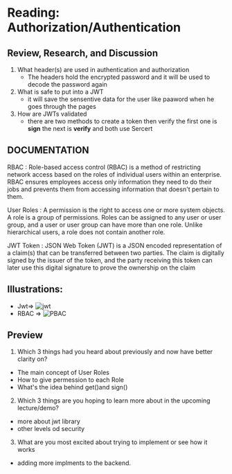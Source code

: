 # Reading: Authorization/Authentication
## Review, Research, and Discussion
1. What header(s) are used in authentication and authorization
    - The headers hold the encrypted password and it will be used to decode the password again
2. What is safe to put into a JWT
   - it will save the sensentive data for the user like paaword when he goes through the pages
3. How are JWTs validated
   - there are two methods to create a token then verify the first one is **sign** the next is **verify** and both use Sercert 

## DOCUMENTATION 

RBAC
:  Role-based access control (RBAC) is a method of restricting network access based on the roles of individual users within an enterprise. RBAC ensures employees access only information they need to do their jobs and prevents them from accessing information that doesn't pertain to them.

User Roles
:  A permission is the right to access one or more system objects. A role is a group of permissions. Roles can be assigned to any user or user group, and a user or user group can have more than one role. Unlike hierarchical users, a role does not contain another role.

JWT Token
:  JSON Web Token (JWT) is a JSON encoded representation of a claim(s) that can be transferred between two parties. The claim is digitally signed by the issuer of the token, and the party receiving this token can later use this digital signature to prove the ownership on the claim


## Illustrations:

- Jwt=> ![jwt](https://www.vaadata.com/blog/wp-content/uploads/2016/12/JWT_tokens_EN.png)
- RBAC => ![PBAC](https://www.dnsstuff.com/wp-content/uploads/2019/10/role-based-access-control.jpg)

## Preview
1. Which 3 things had you heard about previously and now have better clarity on?
  - The main concept of User Roles
  - How to give permession to each Role
  - What's the idea behind get()and sign()
2. Which 3 things are you hoping to learn more about in the upcoming lecture/demo?
  - more about jwt library
  - other levels od security
3. What are you most excited about trying to implement or see how it works
  - adding more implments to the backend.